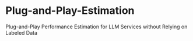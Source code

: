 # Plug-and-Play-Estimation
Plug-and-Play Performance Estimation for LLM Services without Relying on Labeled Data
